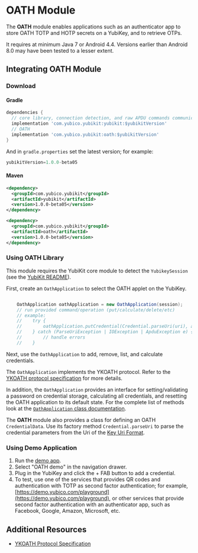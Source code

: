 # OATH Module
The **OATH** module enables applications such as an authenticator app to store OATH TOTP and HOTP secrets on a YubiKey, and to retrieve OTPs.

It requires at minimum Java 7 or Android 4.4. Versions earlier than Android 8.0 may have been tested to a lesser extent.

## Integrating OATH Module <a name="integration_steps"></a>
### Download
#### Gradle

```gradle
dependencies {
  // core library, connection detection, and raw APDU commands communication with YubiKey
  implementation 'com.yubico.yubikit:yubikit:$yubikitVersion'
  // OATH
  implementation 'com.yubico.yubikit:oath:$yubikitVersion'
}
```
And in `gradle.properties` set the latest version; for example:
```gradle
yubikitVersion=1.0.0-beta05
```
#### Maven
```xml
<dependency>
  <groupId>com.yubico.yubikit</groupId>
  <artifactId>yubikit</artifactId>
  <version>1.0.0-beta05</version>
</dependency>

<dependency>
  <groupId>com.yubico.yubikit</groupId>
  <artifactId>oath</artifactId>
  <version>1.0.0-beta05</version>
</dependency>
```

### Using OATH Library <a name="using_lib"></a>

This module requires the YubiKit core module to detect the `YubikeySession` (see the [YubiKit README](../yubikit/README.md)).

First, create an `OathApplication` to select the OATH applet on the YubiKey.
```java

    OathApplication oathApplication = new OathApplication(session);
    // run provided command/operation (put/calculate/delete/etc)
    // example:
    //    try {
    //        oathApplication.putCredential(Credential.parseUri(uri), appInfo);
    //    } catch (ParseUriException | IOException | ApduException e) {
    //        // handle errors
    //    }

```

Next, use the `OathApplication` to add, remove, list, and calculate credentials.

The `OathApplication` implements the YKOATH protocol. Refer to the [YKOATH protocol specification](https://developers.yubico.com/OATH/YKOATH_Protocol.html) for more details.

In addition, the `OathApplication` provides an interface for setting/validating a password on credential storage, calculating all credentials, and resetting the OATH application to its default state. For the complete list of methods look at the [`OathApplication` class documentation](src/main/java/com/yubico/yubikit/oath/OathApplication.java).

The **OATH** module also provides a class for defining an OATH `CredentialData`. Use its factory method `Credential.parseUri` to parse the credential parameters from the Uri of the [Key Uri Format](https://github.com/google/google-authenticator/wiki/Key-Uri-Format).

### Using Demo Application <a name="using_demo"></a>
1. Run the [demo app](../YubikitDemo).
2. Select "OATH demo" in the navigation drawer.
3. Plug in the YubiKey and click the + FAB button to add a credential.
4. To test, use one of the services that provides QR codes and authentication with TOTP as second factor authentication; for example, [https://demo.yubico.com/playground](https://demo.yubico.com/playground), or other services that provide second factor authentication with an authenticator app, such as Facebook, Google, Amazon, Microsoft, etc.

## Additional Resources <a name="additional_resources"></a>
* [YKOATH Protocol Specification](https://developers.yubico.com/OATH/YKOATH_Protocol.html)

